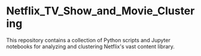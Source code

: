 # Netflix_TV_Show_and_Movie_Clustering
 This repository contains a collection of Python scripts and Jupyter notebooks for analyzing and clustering Netflix's vast content library.
